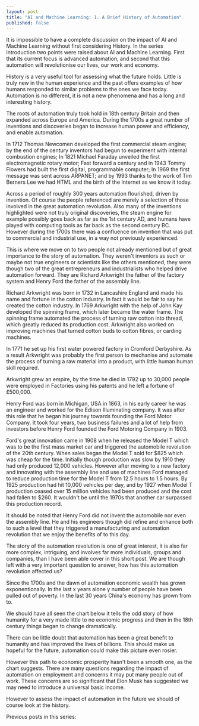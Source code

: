 ```yaml
---
layout: post
title: "AI and Machine Learning: 1. A Brief History of Automation"
published: false
---
```

It is impossible to have a complete discussion on the impact of AI and Machine Learning without first considering History. In the series introduction two points were raised about AI and Machine Learning. First that its current focus is advanced automation, and second that this automation will revolutionise our lives, our work and economy.

History is a very useful tool for assessing what the future holds. Little is truly new in the human experience and the past offers examples of how humans responded to similar problems to the ones we face today. Automation is no different, it is not a new phenomena and has a long and interesting history.

The roots of automation truly took hold in 18th century Britain and then expanded across Europe and America. During the 1700s a great number of inventions and discoveries began to increase human power and efficiency, and enable automation.

In 1712 Thomas Newcomen developed the first commercial steam engine; by the end of the century inventors had begun to experiment with internal combustion engines; In 1821 Michael Faraday unveiled the first electromagnetic rotary motor; Fast forward a century and in 1943 Tommy Flowers had built the first digital, programmable computer; In 1969 the first message was sent across ARPANET; and by 1993 thanks to the work of Tim Berners Lee we had HTML and the birth of the Internet as we know it today.

Across a period of roughly 300 years automation flourished, driven by invention. Of course the people referenced are merely a selection of those involved in the great automation revolution. Also many of the inventions highlighted were not truly original discoveries, the steam engine for example possibly goes back as far as the 1st century AD, and humans have played with computing tools as far back as the second century BC. However during the 1700s there was a confluence on invention that was put to commercial and industrial use, in a way not previously experienced.

This is where we move on to two people not already mentioned but of great importance to the story of automation. They weren't inventors as such or maybe not true engineers or scientists like the others mentioned, they were though two of the great entrepreneurs and industrialists who helped drive automation forward. They are Richard Arkwright the father of the factory system and Henry Ford the father of the assembly line.

Richard Arkwright was born in 1732 in Lancashire England and made his name and fortune in the cotton industry. In fact it would be fair to say he created the cotton industry. In 1769 Arkwright with the help of John Kay developed the spinning frame, which later became the water frame. The spinning frame automated the process of turning raw cotton into thread, which greatly reduced its production cost. Arkwright also worked on improving machines that turned cotton buds to cotton fibres, or carding machines.

In 1771 he set up his first water powered factory in Cromford Derbyshire. As a result Arkwright was probably the first person to mechanise and automate the process of turning a raw material into a product, with little human human skill required.  

Arkwright grew an empire, by the time he died in 1792 up to 30,000 people were employed in Factories using his patents and he left a fortune of £500,000.  

Henry Ford was born in Michigan, USA in 1863, in his early career he was an engineer and worked for the Edison Illuminating company. It was after this role that he began his journey towards founding the Ford Motor Company. It took four years, two business failures and a lot of help from investors before Henry Ford founded the Ford Motoring Company in 1903.

Ford's great innovation came in 1908 when he released the Model T which was to be the first mass market car and triggered the automobile revolution of the 20th century. When sales began the Model T sold for $825 which was cheap for the time. Initially though production was slow by 1910 they had only produced 12,000 vehicles. However after moving to a new factory and innovating with the assembly line and use of machines Ford managed to reduce production time for the Model T from 12.5 hours to 1.5 hours. By 1925 production had hit 10,000 vehicles per day, and by 1927 when Model T production ceased over 15 million vehicles had been produced and the cost had fallen to $260. It wouldn't be until the 1970s that another car surpassed this production record.

It should be noted that Henry Ford did not invent the automobile nor even the assembly line. He and his engineers though did refine and enhance both to such a level that they triggered a manufacturing and automation revolution that we enjoy the benefits of to this day.

The story of the automation revolution is one of great interest, it is also far more complex, intriguing, and involves far more individuals, groups and companies, than I have been able cover in this short post. We are though left with a very important question to answer, how has this automation revolution affected us?

Since the 1700s and the dawn of automation economic wealth has grown exponentionally. In the last x years alone y number of people have been pulled out of poverty. In the last 30 years China's economy has grown from to. 

We should have all seen the chart below it tells the odd story of how humanity for a very made little to no economic progress and then in the 18th century things began to change dramatically. 

There can be little doubt that automation has been a great benefit to humanity and has improved the lives of billions. This should make us hopeful for the future, automation could make this picture even rosier.

However this path to economic prosperity hasn't been a smooth one, as the chart suggests. There are many questions regarding the impact of automation on employment and concerns it may put many people out of work. These concerns are so significant that Elon Musk has suggested we may need to introduce a universal basic income.

However to assess the impact of automation in the future we should of course look at the history.

Previous posts in this series:
